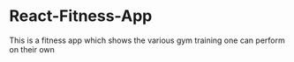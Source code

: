 # React-Fitness-App
This is a fitness app which shows the various gym training one can perform on their own
